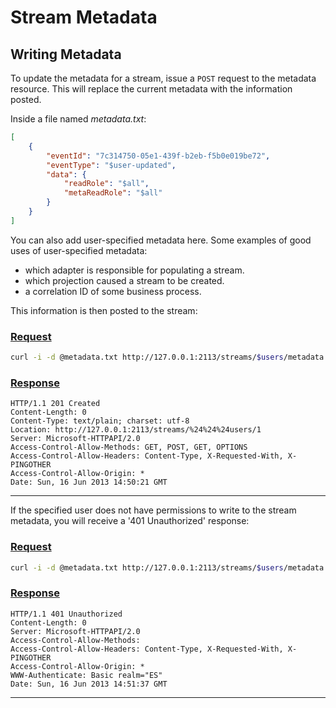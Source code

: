 # Stream Metadata

<!--  TODO: Break up to write / read? And maybe transclude-->

## Writing Metadata

To update the metadata for a stream, issue a `POST` request to the metadata resource. This will replace the current metadata with the information posted.

Inside a file named _metadata.txt_:

```json
[
    {
        "eventId": "7c314750-05e1-439f-b2eb-f5b0e019be72",
        "eventType": "$user-updated",
        "data": {
            "readRole": "$all",
            "metaReadRole": "$all"
        }
    }
]
```

You can also add user-specified metadata here. Some examples of good uses of user-specified metadata:

-   which adapter is responsible for populating a stream.
-   which projection caused a stream to be created.
-   a correlation ID of some business process.

This information is then posted to the stream:

### [Request](#tab/tabid-7)

```bash
curl -i -d @metadata.txt http://127.0.0.1:2113/streams/$users/metadata --user admin:changeit -H "Content-Type: application/vnd.eventstore.events+json"
```

### [Response](#tab/tabid-8)

```http
HTTP/1.1 201 Created
Content-Length: 0
Content-Type: text/plain; charset: utf-8
Location: http://127.0.0.1:2113/streams/%24%24%24users/1
Server: Microsoft-HTTPAPI/2.0
Access-Control-Allow-Methods: GET, POST, GET, OPTIONS
Access-Control-Allow-Headers: Content-Type, X-Requested-With, X-PINGOTHER
Access-Control-Allow-Origin: *
Date: Sun, 16 Jun 2013 14:50:21 GMT
```

* * *

If the specified user does not have permissions to write to the stream metadata, you will receive a '401 Unauthorized' response:

### [Request](#tab/tabid-9)

```bash
curl -i -d @metadata.txt http://127.0.0.1:2113/streams/$users/metadata --user invaliduser:invalidpass -H "Content-Type: application/vnd.eventstore.events+json"
```

### [Response](#tab/tabid-10)

```http
HTTP/1.1 401 Unauthorized
Content-Length: 0
Server: Microsoft-HTTPAPI/2.0
Access-Control-Allow-Methods:
Access-Control-Allow-Headers: Content-Type, X-Requested-With, X-PINGOTHER
Access-Control-Allow-Origin: *
WWW-Authenticate: Basic realm="ES"
Date: Sun, 16 Jun 2013 14:51:37 GMT
```

* * *
